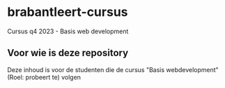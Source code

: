 # brabantleert-cursus
Cursus q4 2023 - Basis web development

## Voor wie is deze repository
Deze inhoud is voor de studenten die de cursus "Basis webdevelopment" (Roel: probeert te) volgen 
